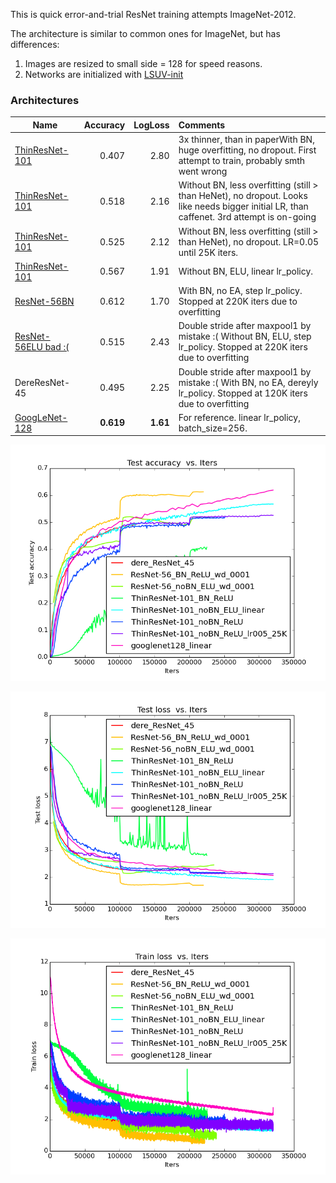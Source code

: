 This is quick error-and-trial ResNet training attempts ImageNet-2012. 

The architecture is similar to common ones for ImageNet, but has differences:

1. Images are resized to small side = 128 for speed reasons.
2. Networks are initialized with [LSUV-init](http://arxiv.org/abs/1511.06422)

### Architectures


| Name    | Accuracy      | LogLoss | Comments  |
| -------|---------:| -------:|:-----------|
| [ThinResNet-101](http://arxiv.org/abs/1512.03385) | 0.407| 2.80| 3x thinner, than in paperWith BN, huge overfitting, no dropout. First attempt to train, probably smth went wrong |
| [ThinResNet-101](http://arxiv.org/abs/1512.03385) | 0.518| 2.16| Without BN, less overfitting (still > than HeNet), no dropout. Looks like needs bigger initial LR, than caffenet. 3rd attempt is on-going  |
| [ThinResNet-101](http://arxiv.org/abs/1512.03385) | 0.525| 2.12| Without BN, less overfitting (still > than HeNet), no dropout. LR=0.05 until 25K iters.  |
| [ThinResNet-101](http://arxiv.org/abs/1512.03385) | 0.567| 1.91| Without BN, ELU, linear lr_policy.  |
| [ResNet-56BN](http://arxiv.org/abs/1512.03385) | 0.612| 1.70| With BN, no EA, step lr_policy. Stopped at 220K iters due to overfitting  |
| [ResNet-56ELU bad :(](http://arxiv.org/abs/1512.03385) | 0.515| 2.43| Double stride after maxpool1 by mistake :( Without BN, ELU, step lr_policy. Stopped at 220K iters due to overfitting  |
| DereResNet-45 | 0.495| 2.25| Double stride after maxpool1 by mistake :(  With BN, no EA, dereyly lr_policy. Stopped at 120K iters due to overfitting  |
| [GoogLeNet-128](http://arxiv.org/abs/1409.4842) | **0.619** | **1.61** | For reference. linear lr_policy, batch_size=256. |



![ResNet128 test accuracy](/logs/architectures/resnet/img/0.png)


![ResNet128 test loss](/logs/architectures/resnet/img/2.png)


![ResNet128 train loss](/logs/architectures/resnet/img/6.png)

